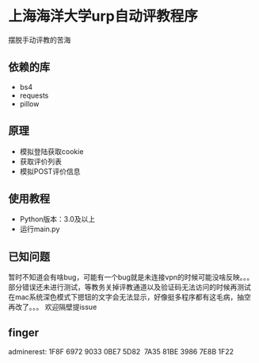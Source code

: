 # 上海海洋大学urp自动评教程序
摆脱手动评教的苦海
## 依赖的库
* bs4
* requests
* pillow
## 原理
* 模拟登陆获取cookie
* 获取评价列表
* 模拟POST评价信息

## 使用教程
* Python版本：3.0及以上
* 运行main.py

## 已知问题
暂时不知道会有啥bug，可能有一个bug就是未连接vpn的时候可能没啥反映。。。
部分错误还未进行测试，等教务关掉评教通道以及验证码无法访问的时候再测试
在mac系统深色模式下摁钮的文字会无法显示，好像挺多程序都有这毛病，抽空再改了。。。
欢迎隔壁提issue
## finger
adminerest: 1F8F 6972 9033 0BE7 5D82  7A35 81BE 3986 7E8B 1F22
